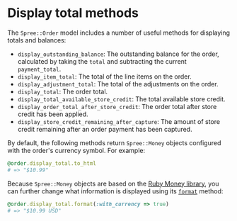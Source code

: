 # Display total methods

The `Spree::Order` model includes a number of useful methods for displaying
totals and balances:

- `display_outstanding_balance`: The outstanding balance for the order, calculated by
  taking the `total` and subtracting the current `payment_total`.
- `display_item_total`: The total of the line items on the order. 
- `display_adjustment_total`: The total of the adjustments on the order.
- `display_total`: The order total.
- `display_total_available_store_credit`: The total available store credit.
- `display_order_total_after_store_credit`: The order total after store credit
  has been applied.
- `display_store_credit_remaining_after_capture`: The amount of store credit
  remaining after an order payment has been captured.

<!-- TODO:
  Write and link to documentation about store credit in the Payments
  documentation.
-->

By default, the following methods return `Spree::Money` objects configured with
the order's currency symbol. For example:

```ruby
@order.display_total.to_html 
# => "$10.99"
```

Because `Spree::Money` objects are based on the [Ruby Money
library][ruby-money], you can further change what information is displayed using
its [`format`][ruby-money-format] method:

```ruby
@order.display_total.format(:with_currency => true)
# => "$10.99 USD"
```

[ruby-money]: https://github.com/RubyMoney/money
[ruby-money-format]: http://www.rubydoc.info/gems/money/Money/Formatting


